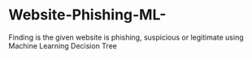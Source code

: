 # Website-Phishing-ML-
Finding is the given website is phishing, suspicious or legitimate using Machine Learning Decision Tree
